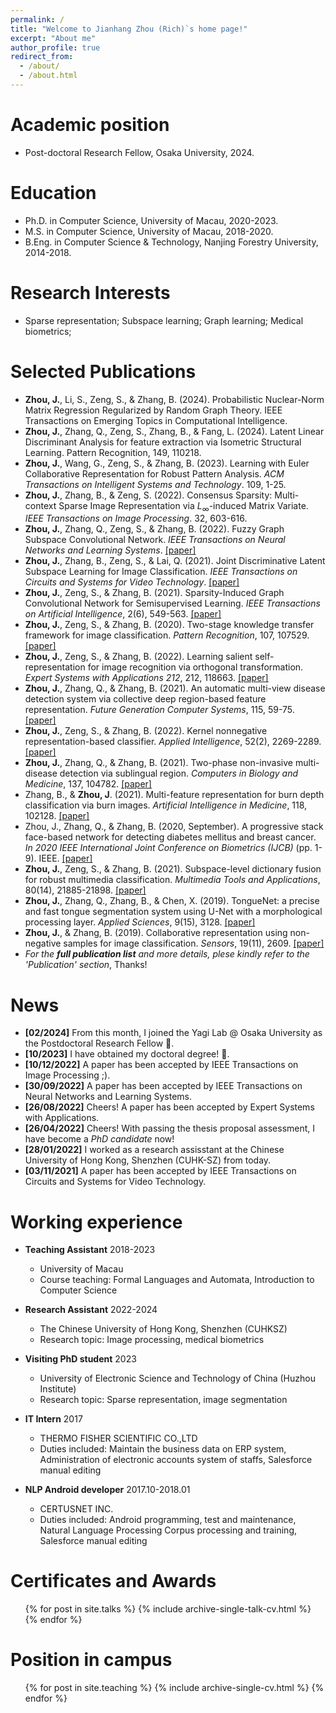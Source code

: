 ```yaml
---
permalink: /
title: "Welcome to Jianhang Zhou (Rich)`s home page!"
excerpt: "About me"
author_profile: true
redirect_from: 
  - /about/
  - /about.html
---
```


Academic position
======
* Post-doctoral Research Fellow, Osaka University, 2024.

Education
======
* Ph.D. in Computer Science, University of Macau, 2020-2023.
* M.S. in Computer Science, University of Macau, 2018-2020.
* B.Eng. in Computer Science & Technology, Nanjing Forestry University, 2014-2018.

Research Interests
======
* Sparse representation; Subspace learning; Graph learning; Medical biometrics;

Selected Publications
======
* <b>Zhou, J.</b>, Li, S., Zeng, S., & Zhang, B. (2024). Probabilistic Nuclear-Norm Matrix Regression Regularized by Random Graph Theory. IEEE Transactions on Emerging Topics in Computational Intelligence.
* <b>Zhou, J.</b>, Zhang, Q., Zeng, S., Zhang, B., & Fang, L. (2024). Latent Linear Discriminant Analysis for feature extraction via Isometric Structural Learning. Pattern Recognition, 149, 110218.
* <b>Zhou, J.</b>, Wang, G., Zeng, S., & Zhang, B. (2023). Learning with Euler Collaborative Representation for Robust Pattern Analysis. <i>ACM Transactions on Intelligent Systems and Technology</i>. 109, 1-25.
* <b>Zhou, J.</b>, Zhang, B., & Zeng, S. (2022). Consensus Sparsity: Multi-context Sparse Image Representation via $L_{\infty}$-induced Matrix Variate. <i>IEEE Transactions on Image Processing</i>. 32, 603-616.
* <b>Zhou, J.</b>, Zhang, Q., Zeng, S., & Zhang, B. (2022). Fuzzy Graph Subspace Convolutional Network. <i>IEEE Transactions on Neural Networks and Learning Systems</i>. [[paper]](https://ieeexplore.ieee.org/abstract/document/9911992)
* <b>Zhou, J.</b>, Zhang, B., Zeng, S., & Lai, Q. (2021). Joint Discriminative Latent Subspace Learning for Image Classification. <i>IEEE Transactions on Circuits and Systems for Video Technology</i>. [[paper]](https://ieeexplore.ieee.org/abstract/document/9648339?casa_token=-cL7rL9ARNAAAAAA:ajcZzIm7LuR-Y7wrWT7GHzRwuf_LXv9VO-6HdDHCaI1hBCLidBtXvPAebXDLETQDVWd3Qrs5)
* <b>Zhou, J.</b>, Zeng, S., & Zhang, B. (2021). Sparsity-Induced Graph Convolutional Network for Semisupervised Learning. <i>IEEE Transactions on Artificial Intelligence</i>, 2(6), 549-563. [[paper]](https://ieeexplore.ieee.org/abstract/document/9483578?casa_token=QpeVvkungVoAAAAA:0Zkyfki8gxG2YCZd5ycCRz0a1-tIswpExf3OoT30sJjxGNi6hx0pnZz9HgB9rFvGsUD-1vHj)
* <b>Zhou, J.</b>, Zeng, S., & Zhang, B. (2020). Two-stage knowledge transfer framework for image classification. <i>Pattern Recognition</i>, 107, 107529. [[paper]](https://www.sciencedirect.com/science/article/abs/pii/S0031320320303320?casa_token=zRnS9wDLi9cAAAAA:NOk2sRmmBeOgPX-J5QA7wb7bxn1gyfWKyM6h7YIEyRQ-TQM4o_vjcvh49ng0xKb2D71Ad4D2BQ)
* <b>Zhou, J.</b>, Zeng, S., & Zhang, B. (2022). Learning salient self-representation for image recognition via orthogonal transformation. <i>Expert Systems with Applications 212</i>, 212, 118663. [[paper]](https://ieeexplore.ieee.org/abstract/document/9911992)
* <b>Zhou, J.</b>, Zhang, Q., & Zhang, B. (2021). An automatic multi-view disease detection system via collective deep region-based feature representation. <i>Future Generation Computer Systems</i>, 115, 59-75. [[paper]](https://www.sciencedirect.com/science/article/abs/pii/S0167739X20303897?casa_token=cwhA7zbZB_YAAAAA:ZKCZ0LlZXUpKN6rxtxCMws3JzwLj3j-6o6PaA_QDTlLv19uZ8JCgYJ4kMNQ18ebWS5qiepJ4nw)
* <b>Zhou, J.</b>, Zeng, S., & Zhang, B. (2022). Kernel nonnegative representation-based classifier. <i>Applied Intelligence</i>, 52(2), 2269-2289. [[paper]](https://link.springer.com/article/10.1007/s10489-021-02486-0)
* <b>Zhou, J.</b>, Zhang, Q., & Zhang, B. (2021). Two-phase non-invasive multi-disease detection via sublingual region. <i>Computers in Biology and Medicine</i>, 137, 104782. [[paper]](https://www.sciencedirect.com/science/article/abs/pii/S001048252100576X?casa_token=1T5VyaAYtF0AAAAA:y1sy0qAKHdTer4KspfW7tOImnUpUQXDPXaopYnWqi6pgfT1H6FaIqT7ZTb_Lsoc54dnjUJ7Fww)
* Zhang, B., & <b>Zhou, J</b>. (2021). Multi-feature representation for burn depth classification via burn images. <i>Artificial Intelligence in Medicine</i>, 118, 102128. [[paper]](https://www.sciencedirect.com/science/article/pii/S0933365721001214?casa_token=2EXh76yJbCoAAAAA:LKJy4y-1XL45_xeKml1qDoldtOO4gjp5x9ltbuk-XQmGBw5F6E0Qr0RCNiLqQHZOfCJNDOnkOg)
* Zhou, J., Zhang, Q., & Zhang, B. (2020, September). A progressive stack face-based network for detecting diabetes mellitus and breast cancer. <i>In 2020 IEEE International Joint Conference on Biometrics (IJCB)</i> (pp. 1-9). IEEE. [[paper]](https://ieeexplore.ieee.org/abstract/document/9304887?casa_token=vV5h8OgBcwEAAAAA:7-NnZwKyDqSw_MMn28Nw2mQRmxM2MrhhNpW8cFXmqwSyJyNETerigTTNa6eLGPyzdevz986p)
* <b>Zhou, J.</b>, Zeng, S., & Zhang, B. (2021). Subspace-level dictionary fusion for robust multimedia classification. <i>Multimedia Tools and Applications</i>, 80(14), 21885-21898. [[paper]](https://link.springer.com/article/10.1007/s11042-021-10661-1)
* <b>Zhou, J.</b>, Zhang, Q., Zhang, B., & Chen, X. (2019). TongueNet: a precise and fast tongue segmentation system using U-Net with a morphological processing layer. <i>Applied Sciences</i>, 9(15), 3128. [[paper]](https://www.mdpi.com/2076-3417/9/15/3128)
* <b>Zhou, J.</b>, & Zhang, B. (2019). Collaborative representation using non-negative samples for image classification. <i>Sensors</i>, 19(11), 2609. [[paper]](https://www.mdpi.com/1424-8220/19/11/2609)
* <i>For the <b>full publication list</b> and more details, plese kindly refer to the 'Publication' section</i>, Thanks!

<!--   <ul>{% for post in site.publications %}
    {% include archive-single-cv.html %}
  {% endfor %}</ul> -->

News
======
* <b>[02/2024]</b> From this month, I joined the Yagi Lab @ Osaka University as the Postdoctoral Research Fellow 🤩.
* <b>[10/2023]</b> I have obtained my doctoral degree! 🥰.
* <b>[10/12/2022]</b> A paper has been accepted by IEEE Transactions on Image Processing ;).
* <b>[30/09/2022]</b> A paper has been accepted by IEEE Transactions on Neural Networks and Learning Systems.
 * <b>[26/08/2022]</b> Cheers! A paper has been accepted by Expert Systems with Applications.
* <b>[26/04/2022]</b> Cheers! With passing the thesis proposal assessment, I have become a <i>PhD candidate</i> now!
* <b>[28/01/2022]</b> I worked as a research assisstant at the Chinese University of Hong Kong, Shenzhen (CUHK-SZ) from today.
* <b>[03/11/2021]</b> A paper has been accepted by IEEE Transactions on Circuits and Systems for Video Technology.

Working experience
======
* <b>Teaching Assistant</b>    2018-2023
  * University of Macau
  * Course teaching: Formal Languages and Automata, Introduction to Computer Science

* <b>Research Assistant</b>    2022-2024
  * The Chinese University of Hong Kong, Shenzhen (CUHKSZ)
  * Research topic: Image processing, medical biometrics

* <b>Visiting PhD student</b>    2023
  * University of Electronic Science and Technology of China (Huzhou Institute)
  * Research topic: Sparse representation, image segmentation

* <b>IT Intern</b>    2017
  * THERMO FISHER SCIENTIFIC CO.,LTD
  * Duties included: Maintain the business data on ERP system, Administration of electronic accounts system of staffs, Salesforce manual editing
  
* <b>NLP Android developer</b>    2017.10-2018.01
  * CERTUSNET INC.
  * Duties included: Android programming, test and maintenance, Natural Language Processing Corpus processing and training, Salesforce manual editing

Certificates and Awards
======
  <ul>{% for post in site.talks %}
    {% include archive-single-talk-cv.html %}
  {% endfor %}</ul>

Position in campus
======
  <ul>{% for post in site.teaching %}
    {% include archive-single-cv.html %}
  {% endfor %}</ul>

